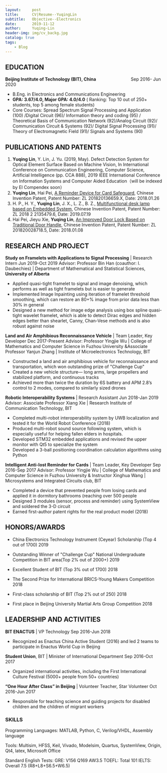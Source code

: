 ```yaml
---
layout:     post
title:      CV|Resume--YuqingLin
subtitle:   Objective--Electronics
date:       2019-11-12
author:     Yuqing-Lin
header-img: img/cv_backg.jpg
catalog: true
tags:
    - Blog
---
```



## EDUCATION
	
**Beijing Institute of Technology (BIT), China** &emsp; &emsp; &emsp; &emsp; &emsp; &emsp; Sep 2016- Jun 2020
- B.Eng. in Electronics and Communications Engineering
- **GPA: 3.67/4.0, Major GPA: 4.0/4.0** ( Ranking: Top 10 out of 250+ students, top 5 among female students)
- Core Courses: Spread Spectrum Signal Processing and Application (100) /Digital Circuit (96)/ Information theory and coding (95) / Theoretical Basis of Communication Network (92)/Analog Circuit (92)/ Communication Circuit & Systems (92)/ Digital Signal Processing (91)/ Theory of Electromagnetic Field (91)/ Signals and Systems (90)

## PUBLICATIONS AND PATENTS

1.	**Yuqing Lin**, Y. Lin, J. Yu. (2019, May). Defect Detection System for Optical Element Surface Based on Machine Vision, In International Conference on Communication Engineering, Computer Science, Artificial Intelligence (pp. CCA 888), 2019 IEEE International Conference on Information Systems and Computer Aided Education（will be indexed by EI Compendex soon）
2.	**Yuqing Lin**, Hai Pei,  [A Reminder Device for Card Safeguard](http://epub.sipo.gov.cn/tdcdesc.action?strWhere=CN207799879U), Chinese Invention Patent, Patent Number: ZL 201820136659.X, Date: 2018.01.26
3.	H. P., H. Y., **Yuqing Lin**, J. X., L. Z., B. Z., [Multifunctional desk lamp based on Embedded System](http://epub.sipo.gov.cn/tdcdesc.action?strWhere=CN209130571U), Chinese Invention Patent, Patent Number: ZL 2018 2 2135479.6, Date: 2019.07.19
4.	Hai Pei, Jieyu Xie, **Yuqing Lin**, [An Improved Door Lock Based on Traditional Door Handle](http://epub.sipo.gov.cn/tdcdesc.action?strWhere=CN207794802U), Chinese Invention Patent, Patent Number: ZL 201820028718.5, Date: 2018.01.08

## RESEARCH AND PROJECT	

**Study on Framelets with Applications to Signal Processing** | Research Intern                                     Jun 2019-Oct 2019
Advisor: Professor Bin Han (coauthor: I. Daubechies) | Department of Mathematical and Statistical Sciences, **University of Alberta**
- Applied quasi-tight framelet to signal and image denoising, which performs as well as tight framelets but is easier to generate
- Implemented Image Inpainting using iteration of framelet threshold smoothing, which can restore an 80+% image from prior data less than 30% in general
- Designed a new method for image edge analysis using box spline quasi-tight wavelet framelet, which is able to detect Dirac edges and hidden edges better than shearlet, Canny, Chan-Vese methods and is also robust against noise

**Land and Air Amphibious Reconnaissance Vehicle** | Team Leader, Key Developer                                         Dec 2017-Present
Advisor: Professor Yingjie Wu | College of Mathematics and Computer Science in Fuzhou University &Associate Professor Yanjun Zhang | Institute of Microelectronics Technology, BIT 
- Constructed a land and air amphibious vehicle for reconnaissance and transportation, which won outstanding prize of "Challenge Cup"
- Created a new vehicle structure— long arms, large propellers and stabilized platform, and continuous tracks
- Achieved more than twice the duration by 6S battery and APM 2.8’s control to 2 modes, compared to similarly sized drones

**Robotic Interoperability Systems** | Research Assistant                                                              Jun 2018-Jan 2019
Advisor: Associate Professor Xiang Xie | Research Institute of Communication Technology, BIT
- Completed multi-robot interoperability system by UWB localization and tested it for the World Robot Conference (2018) 
- Produced multi-robot sound source following system, which is especially useful for helping fallen elders in hospitals.
- Developed STM32 embedded applications and revised the upper monitor with Qt5 to specialize the system
- Developed a 3-ball positioning coordination calculation algorithms using Python

**Intelligent Anti-lost Reminder for Cards** | Team Leader, Key Developer                                              Sep 2016-Sep 2017
Advisor: Professor Yingjie Wu | College of Mathematics and Computer Science in Fuzhou University & Instructor Xinghua Wang | Microsystems and Integrated Circuits club, BIT
- Completed a device that prevented people from losing cards and applied it in dormitory bathrooms (reaching over 500 people
- Designed 3 modules (sensor, process and reminder) using SystemView and soldered the 3-D circuit 
- Earned first-author patent rights for the real product model (2018)

## HONORS/AWARDS

- China Electronics Technology Instrument (Ceyear) Scholarship (Top 4 out of 1700)                                                  2019

- Outstanding Winner of "Challenge Cup" National Undergraduate Competition in BIT area(Top 2% out of 2000+)                         2019

- Excellent Student of BIT (Top 3% out of 1700)                                                                                     2018

- The Second Prize for International BRICS-Young Makers Competition		                                                    2018

- First-class scholarship of BIT (Top 2% out of 250)                                                                                2018

- First place in Beijing University Martial Arts Group Competition                                                                  2018

## LEADERSHIP AND ACTIVITIES

**BIT ENACTUS** | VP Technology                                                                                        Sep 2016-Jun 2018
- Recognized as Enactus China Active Student (2016) and led 2 teams to participate in Enactus World Cup in Beijing

**Student Union**, BIT | Minister of International Department                                  	                       Sep 2016-Oct 2017
- Organized international activities, including the First International Culture Festival (5000+ people from 50+ countries) 

**“One Hour After Class” in Beijing** | Volunteer Teacher, Star Volunteer                      	                       Oct 2016-Jun 2017
- Responsible for teaching science and guiding projects for disabled children and the children of migrant workers

### SKILLS

Programming Languages: MATLAB, Python, C, Verilog/VHDL, Assembly language

Tools: Multisim, HFSS, Keil, Vivado, Modelsim, Quartus, SystemView, Origin, Qt4, latex, Microsoft Office

Standard English Tests: GRE: V156 Q169 AW3.5        TOEFL: Total 101        IELTS: Overall 7.5 (R8+L8+S6.5+W6.5)
